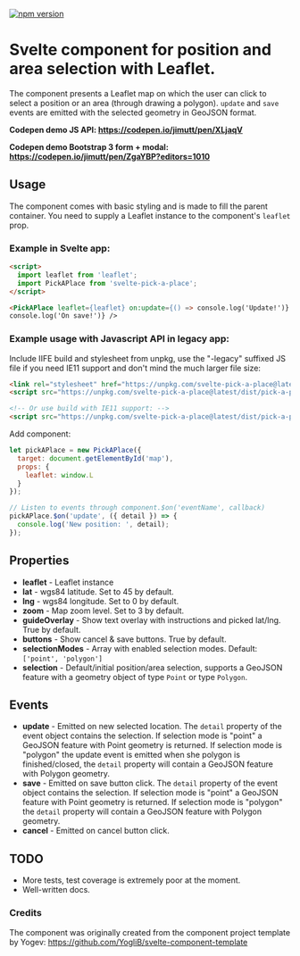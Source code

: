 [![npm version](https://badge.fury.io/js/svelte-pick-a-place.png)](https://badge.fury.io/js/svelte-pick-a-place)

# Svelte component for position and area selection with Leaflet.

The component presents a Leaflet map on which the user can click to select a position or an area (through drawing a polygon). `update` and `save` events are emitted with the selected geometry in GeoJSON format.

**Codepen demo JS API: https://codepen.io/jimutt/pen/XLjaqV**

**Codepen demo Bootstrap 3 form + modal: https://codepen.io/jimutt/pen/ZgaYBP?editors=1010**

## Usage

The component comes with basic styling and is made to fill the parent container. You need to supply a Leaflet instance to the component's `leaflet` prop.

### Example in Svelte app:

```html
<script>
  import leaflet from 'leaflet';
  import PickAPlace from 'svelte-pick-a-place';
</script>

<PickAPlace leaflet={leaflet} on:update={() => console.log('Update!')} on:save={() =>
console.log('On save!')} />
```

### Example usage with Javascript API in legacy app:

Include IIFE build and stylesheet from unpkg, use the "-legacy" suffixed JS file if you need IE11 support and don't mind the much larger file size:

```html
<link rel="stylesheet" href="https://unpkg.com/svelte-pick-a-place@latest/dist/pick-a-place.css" />
<script src="https://unpkg.com/svelte-pick-a-place@latest/dist/pick-a-place.min.js"></script>

<!-- Or use build with IE11 support: -->
<script src="https://unpkg.com/svelte-pick-a-place@latest/dist/pick-a-place-legacy.min.js"></script>
```

Add component:

```javascript
let pickAPlace = new PickAPlace({
  target: document.getElementById('map'),
  props: {
    leaflet: window.L
  }
});

// Listen to events through component.$on('eventName', callback)
pickAPlace.$on('update', ({ detail }) => {
  console.log('New position: ', detail);
});
```

## Properties

- **leaflet** - Leaflet instance
- **lat** - wgs84 latitude. Set to 45 by default.
- **lng** - wgs84 longitude. Set to 0 by default.
- **zoom** - Map zoom level. Set to 3 by default.
- **guideOverlay** - Show text overlay with instructions and picked lat/lng. True by default.
- **buttons** - Show cancel & save buttons. True by default.
- **selectionModes** - Array with enabled selection modes. Default: `['point', 'polygon']`
- **selection** - Default/initial position/area selection, supports a GeoJSON feature with a geometry object of type `Point` or type `Polygon`.

## Events

- **update** - Emitted on new selected location. The `detail` property of the event object contains the selection. If selection mode is "point" a GeoJSON feature with Point geometry is returned. If selection mode is "polygon" the update event is emitted when she polygon is finished/closed, the `detail` property will contain a GeoJSON feature with Polygon geometry.
- **save** - Emitted on save button click. The `detail` property of the event object contains the selection. If selection mode is "point" a GeoJSON feature with Point geometry is returned. If selection mode is "polygon" the `detail` property will contain a GeoJSON feature with Polygon geometry.
- **cancel** - Emitted on cancel button click.

## TODO

- More tests, test coverage is extremely poor at the moment.
- Well-written docs.

### Credits

The component was originally created from the component project template by Yogev: https://github.com/YogliB/svelte-component-template
